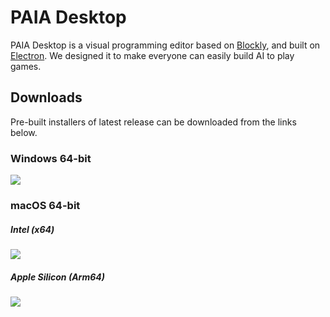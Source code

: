 # PAIA Desktop

PAIA Desktop is a visual programming editor based on [Blockly](https://github.com/google/blockly), and built on [Electron](https://github.com/electron/electron). We designed it to make everyone can easily build AI to play games.

## Downloads

Pre-built installers of latest release can be downloaded from the links below.

### Windows 64-bit

[![](https://img.shields.io/badge/EXE%20Installer-v3.2.4-blue)](https://github.com/PAIA-Playful-AI-Arena/Paia-Desktop/releases/download/v3.2.4/PAIA.Desktop-3.2.4.Setup.exe)

### macOS 64-bit

##### Intel (x64)

[![](https://img.shields.io/badge/DMG%20Installer-v3.2.4-red)](https://github.com/PAIA-Playful-AI-Arena/Paia-Desktop/releases/download/v3.2.4/PAIA.Desktop-3.2.4-x64.dmg)

##### Apple Silicon (Arm64)

[![](https://img.shields.io/badge/DMG%20Installer-v3.2.4-red)](https://github.com/PAIA-Playful-AI-Arena/Paia-Desktop/releases/download/v3.2.4/PAIA.Desktop-3.2.4-arm64.dmg)